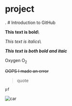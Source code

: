 # project

. # Introduction to GitHub

**This text is bold**\

*This text is italics*\

***This text is both bold and itaic***

Oxygen O<sub>2</sub>

~~OOPS I made an error~~

> quote

```
pf
```
![car](https://images.app.goo.gl/tEMDVoM5jP7527HXA)
